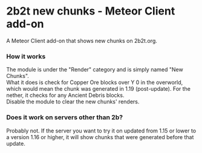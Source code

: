 # 2b2t new chunks - Meteor Client add-on

A Meteor Client add-on that shows new chunks on 2b2t.org.

### How it works
The module is under the "Render" category and is simply named "New Chunks".<br>
What it does is check for Copper Ore blocks over Y 0 in the overworld, which would mean the chunk was generated in 1.19 (post-update). For the nether, it checks for any Ancient Debris blocks.<br>
Disable the module to clear the new chunks' renders.

### Does it work on servers other than 2b?
Probably not. If the server you want to try it on updated from 1.15 or lower to a version 1.16 or higher, it will show chunks that were generated before that update.




